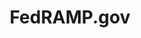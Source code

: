 ---
layout: home-new
body-class: home-new
permalink: /home-new/
title: FedRAMP.gov

hero-image: /assets/img/home-banner.png
hero-text-main: Securing Cloud Services
hero-text-sub: For the Federal Government
hero-secondary-text: The Federal Risk and Authorization Management Program (FedRAMP) provides a standardized approach to security authorizations for cloud service offerings.
first-hero-button: <a href="/program-basics/">Learn Program Basics</a>
second-hero-button: <a href="#auth-process">View The Process</a>


first-main-title: Information for Our Partners

first-column-image: <img class="home-partners-icon" src="/assets/img/small-business-icon.png" alt="">
first-column-title: Cloud Service Providers
first-column-blurb: Provide your cloud service offering to the federal government
first-column-button: <a href="/cloud-service-providers/" class="partner-learn-more"><button>Learn More</button></a>



second-column-image: <img class="home-partners-icon" src="/assets/img/partners-agencies.svg" alt="">
second-column-title: Agencies
second-column-blurb: Adopt secure innovative cloud services to meet your agency’s critical mission needs
second-column-button: <a href="/federal-agencies/" class="partner-learn-more"><button>Learn More</button></a>

third-column-image: <img class="home-partners-icon" src="/assets/img/partners-assessors.svg" alt="">
third-column-title: Assessors
third-column-blurb: Assess cloud services to ensure they meet FedRAMP requirements
third-column-button: <a href="/assessors/" class="partner-learn-more"><button>Learn More</button></a>

fedramp-authorization-title: FedRAMP Authorization Process
fedramp-authorization-text: There are two ways to authorize a cloud service offering (CSO) through FedRAMP through an individual Agency or the Joint Authorization Board (JAB). 

fedramp-at-a-glance-title: FedRAMP at a Glance
at-a-glance-one-image: <img src="/assets/img/glance-ready.svg" alt="">
at-a-glance-one-title: Ready
at-a-glance-one-number: 22

at-a-glance-two-image: <img src="/assets/img/glance-process.svg" alt="">
at-a-glance-two-title: In Process
at-a-glance-two-number: 54

at-a-glance-three-image: <img src="/assets/img/glance-authorized.svg" alt="">
at-a-glance-three-title: Authorized
at-a-glance-three-number: 179

---